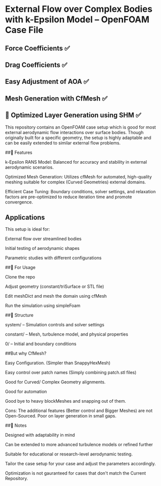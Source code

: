 # External Flow over Complex Bodies with k-Epsilon Model – OpenFOAM Case File
## Force Coefficients ✅ 
## Drag Coefficients ✅
## Easy Adjustment of AOA ✅
## Mesh Generation with CfMesh ✅ 
## 🧪 Optimized Layer Generation using SHM ✅

This repository contains an OpenFOAM case setup which is good for most external aerodynamic flow interactions over surface bodies. Though originally built for a specific geometry, the setup is highly adaptable and can be easily extended to similar external flow problems.


  
##🔧 Features

  k-Epsilon RANS Model: Balanced for accuracy and stability in external aerodynamic scenarios.

  Optimized Mesh Generation: Utilizes cfMesh for automated, high-quality meshing suitable for complex (Curved Geometries) external domains.

  Efficient Case Tuning: Boundary conditions, solver settings, and relaxation factors are pre-optimized to reduce iteration time and promote convergence.

## Applications

This setup is ideal for:

   External flow over streamlined bodies

   Initial testing of aerodynamic shapes

   Parametric studies with different configurations

##🚀 For Usage

   Clone the repo

   Adjust geometry (constant/triSurface or STL file)

   Edit meshDict and mesh the domain using cfMesh

   Run the simulation using simpleFoam

##📁 Structure

   system/ – Simulation controls and solver settings

   constant/ – Mesh, turbulence model, and physical properties

   0/ – Initial and boundary conditions

##But why CfMesh?
  
  Easy Configuration. (Simpler than SnappyHexMesh)
  
  Easy control over patch names (Simply combining patch.stl files)
  
  Good for Curved/ Complex Geometry alignments.
  
  Good for automation 
  
  Good bye to heavy blockMeshes and snapping out of them.
  
  Cons: The additional features (Better control and Bigger Meshes) are not Open-Sourced. Poor on layer generation in small gaps.

##📝 Notes

   Designed with adaptability in mind

   Can be extended to more advanced turbulence models or refined further

   Suitable for educational or research-level aerodynamic testing.

   Tailor the case setup for your case and adjust the parameters accordingly.
  
   Optimization is not gauranteed for cases that don't match the Current Repository. 

